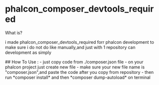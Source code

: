 # phalcon_composer_devtools_required
<p>What is?</p>
<p>i made phalcon_composer_devtools_required forr phalcon development to make sure i do not do like manually,and just with 1 repository can development as simply</p>
## How To Use :
- just copy code from ./composer.json file
- on your phalcon project just create new file 
- make sure your new file name is "composer.json",and paste the code after you copy from repository
- then run *composer install* and then *composer dump-autoload* on terminal
